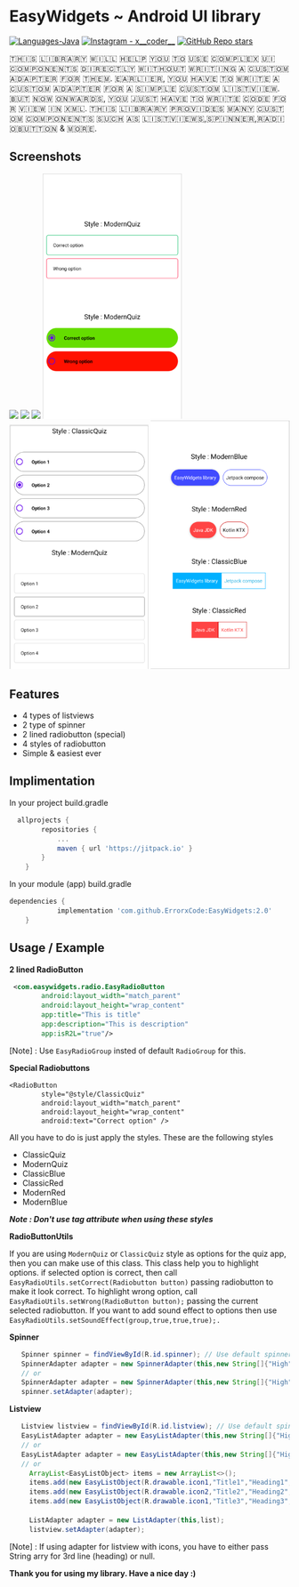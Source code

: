 # EasyWidgets ~ Android UI library
<p align="left">
  <a href="#"><img alt="Languages-Java" src="https://img.shields.io/badge/Language-Java-1DA1F2?style=flat-square&logo=java"></a>
  <a href="https://www.instagram.com/x__coder__x/"><img alt="Instagram - x__coder__" src="https://img.shields.io/badge/Instagram-x____coder____x-lightgrey"></a>
  <a href="#"><img alt="GitHub Repo stars" src="https://img.shields.io/github/stars/ErrorxCode/OTP-Verification-Api?style=social"></a>
  </p>
 
🇹‌🇭‌🇮‌🇸‌ 🇱‌🇮‌🇧‌🇷‌🇦‌🇷‌🇾‌ 🇼‌🇮‌🇱‌🇱‌ 🇭‌🇪‌🇱‌🇵‌ 🇾‌🇴‌🇺‌ 🇹‌🇴‌ 🇺‌🇸‌🇪‌ 🇨‌🇴‌🇲‌🇵‌🇱‌🇪‌🇽‌ 🇺‌🇮‌ 🇨‌🇴‌🇲‌🇵‌🇴‌🇳‌🇪‌🇳‌🇹‌🇸‌ 🇩‌🇮‌🇷‌🇪‌🇨‌🇹‌🇱‌🇾‌ 🇼‌🇮‌🇹‌🇭‌🇴‌🇺‌🇹‌ 🇼‌🇷‌🇮‌🇹‌🇮‌🇳‌🇬‌ 🇦‌ 🇨‌🇺‌🇸‌🇹‌🇴‌🇲‌ 🇦‌🇩‌🇦‌🇵‌🇹‌🇪‌🇷‌ 🇫‌🇴‌🇷‌ 🇹‌🇭‌🇪‌🇲‌. 🇪‌🇦‌🇷‌🇱‌🇮‌🇪‌🇷‌, 🇾‌🇴‌🇺‌ 🇭‌🇦‌🇻‌🇪‌ 🇹‌🇴‌ 🇼‌🇷‌🇮‌🇹‌🇪‌ 🇦‌ 🇨‌🇺‌🇸‌🇹‌🇴‌🇲‌ 🇦‌🇩‌🇦‌🇵‌🇹‌🇪‌🇷‌ 🇫‌🇴‌🇷‌ 🇦‌ 🇸‌🇮‌🇲‌🇵‌🇱‌🇪‌ 🇨‌🇺‌🇸‌🇹‌🇴‌🇲‌ 🇱‌🇮‌🇸‌🇹‌🇻‌🇮‌🇪‌🇼‌. 🇧‌🇺‌🇹‌ 🇳‌🇴‌🇼‌ 🇴‌🇳‌🇼‌🇦‌🇷‌🇩‌🇸‌, 🇾‌🇴‌🇺‌ 🇯‌🇺‌🇸‌🇹‌ 🇭‌🇦‌🇻‌🇪‌ 🇹‌🇴‌ 🇼‌🇷‌🇮‌🇹‌🇪‌ 🇨‌🇴‌🇩‌🇪‌ 🇫‌🇴‌🇷‌ 🇻‌🇮‌🇪‌🇼‌ 🇮‌🇳‌ 🇽‌🇲‌🇱‌. 🇹‌🇭‌🇮‌🇸‌ 🇱‌🇮‌🇧‌🇷‌🇦‌🇷‌🇾‌ 🇵‌🇷‌🇴‌🇻‌🇮‌🇩‌🇪‌🇸‌ 🇲‌🇦‌🇳‌🇾‌ 🇨‌🇺‌🇸‌🇹‌🇴‌🇲‌ 🇨‌🇴‌🇲‌🇵‌🇴‌🇳‌🇪‌🇳‌🇹‌🇸‌ 🇸‌🇺‌🇨‌🇭‌ 🇦‌🇸‌ 🇱‌🇮‌🇸‌🇹‌🇻‌🇮‌🇪‌🇼‌🇸‌,🇸‌🇵‌🇮‌🇳‌🇳‌🇪‌🇷‌,🇷‌🇦‌🇩‌🇮‌🇴‌🇧‌🇺‌🇹‌🇹‌🇴‌🇳‌ & 🇲‌🇴‌🇷‌🇪‌.

## Screenshots


<p float="left">
  
<img src="https://www.codingdemos.com/wp-content/uploads/2017/10/Android-Custom-Spinner-With-Images-And-Text.png" width="250" />

<img src="https://mobile-cdn.softpedia.com/apk/images/1-1-1-1-faster-safer-internet_8.jpg" width="250" />
	
<img src="https://static.javatpoint.com/images/androidimages/custom-listview3.png" width="250" />
  
<img src="/mcq.png" width="250" />
  
<img src="/quiz.png" width="250" />
	
<img src="/all.png" width="250" />

</p>

## Features

- 4 types of listviews
- 2 type of spinner
- 2 lined radiobutton (special)
- 4 styles of radiobutton
- Simple & easiest ever


## Implimentation

In your project build.gradle

```groovy
  allprojects {
		repositories {
			...
			maven { url 'https://jitpack.io' }
		}
	}
```
In your module (app) build.gradle
```groovy
dependencies {
	        implementation 'com.github.ErrorxCode:EasyWidgets:2.0'
	}
```

## Usage / Example
**2 lined RadioButton**
```xml
 <com.easywidgets.radio.EasyRadioButton
        android:layout_width="match_parent"
        android:layout_height="wrap_content"
        app:title="This is title"
        app:description="This is description"
        app:isR2L="true"/>
```
[Note] : Use ```EasyRadioGroup``` insted of default ```RadioGroup``` for this.

**Special Radiobuttons**
```
<RadioButton
        style="@style/ClassicQuiz"
        android:layout_width="match_parent"
        android:layout_height="wrap_content"
        android:text="Correct option" />
```
All you have to do is just apply the styles. These are the following styles
- ClassicQuiz
- ModernQuiz
- ClassicBlue
- ClassicRed
- ModernRed
- ModernBlue

***Note : Don't use tag attribute when using these styles***

**RadioButtonUtils**

If you are using `ModernQuiz` or `ClassicQuiz` style as options for the quiz app, then you can make use of this class. This class help you to highlight options.
if selected option is correct, then call `EasyRadioUtils.setCorrect(Radiobutton button)` passing radiobutton to make it look correct. To highlight wrong option,
call `EasyRadioUtils.setWrong(RadioButton button);` passing the current selected radiobutton. If you want to add sound effect to options then use `EasyRadioUtils.setSoundEffect(group,true,true,true);.`

**Spinner**
```java
   Spinner spinner = findViewById(R.id.spinner); // Use default spinner,Just need to use this adapter.
   SpinnerAdapter adapter = new SpinnerAdapter(this,new String[]{"High","Ultra","Extreme"},new String[]{"This will give you 30 FPS","This will give you 40 FPS","This will give you 60 FPS"});
   // or
   SpinnerAdapter adapter = new SpinnerAdapter(this,new String[]{"High","Ultra","Extreme"},new int[]{R.mipmap.ic_launcher,R.drawable.ic_launcher_background});
   spinner.setAdapter(adapter);
```
**Listview**
```java
   Listview listview = findViewById(R.id.listview); // Use default spinner,Just need to use this adapter.
   EasyListAdapter adapter = new EasyListAdapter(this,new String[]{"High","Ultra","Extreme"},new String[]{"This will give you 30 FPS","This will give you 40 FPS","This will give you 60 FPS"});
   // or
   EasyListAdapter adapter = new EasyListAdapter(this,new String[]{"High","Ultra","Extreme"},new int[]{R.mipmap.icon1,R.drawable.icon2},null);
   // or
     ArrayList<EasyListObject> items = new ArrayList<>();
     items.add(new EasyListObject(R.drawable.icon1,"Title1","Heading1","Description1.."));
     items.add(new EasyListObject(R.drawable.icon2,"Title2","Heading2","Description2.."));      
     items.add(new EasyListObject(R.drawable.icon1,"Title3","Heading3","Description3.."));
      
     ListAdapter adapter = new ListAdapter(this,list);
     listview.setAdapter(adapter);
```
[Note] : If using adapter for listview with icons, you have to either pass String arry for 3rd line (heading) or null.

**Thank you for using my library. Have a nice day :)**
